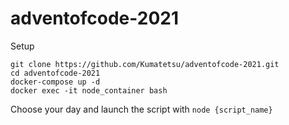 # adventofcode-2021

Setup

````
git clone https://github.com/Kumatetsu/adventofcode-2021.git
cd adventofcode-2021
docker-compose up -d
docker exec -it node_container bash
````

Choose your day and launch the script with `node {script_name}`
